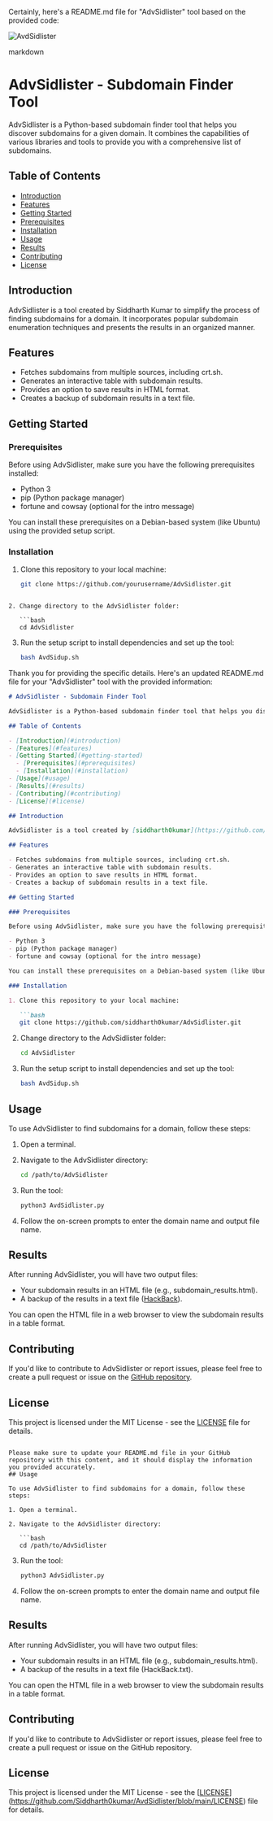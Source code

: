 Certainly, here's a README.md file for "AdvSidlister" tool based on the provided code:

![AvdSidlister](https://github.com/Siddharth0kumar/AvdSidlister/assets/89460704/31137e5e-b2c5-4937-a0a1-f07acdb58b3c)

markdown
# AdvSidlister - Subdomain Finder Tool

AdvSidlister is a Python-based subdomain finder tool that helps you discover subdomains for a given domain. It combines the capabilities of various libraries and tools to provide you with a comprehensive list of subdomains.

## Table of Contents

- [Introduction](#introduction)
- [Features](#features)
- [Getting Started](#getting-started)
- [Prerequisites](#prerequisites)
- [Installation](#installation)
- [Usage](#usage)
- [Results](#results)
- [Contributing](#contributing)
- [License](#license)

## Introduction

AdvSidlister is a tool created by Siddharth Kumar to simplify the process of finding subdomains for a domain. It incorporates popular subdomain enumeration techniques and presents the results in an organized manner.

## Features

- Fetches subdomains from multiple sources, including crt.sh.
- Generates an interactive table with subdomain results.
- Provides an option to save results in HTML format.
- Creates a backup of subdomain results in a text file.

## Getting Started

### Prerequisites

Before using AdvSidlister, make sure you have the following prerequisites installed:

- Python 3
- pip (Python package manager)
- fortune and cowsay (optional for the intro message)

You can install these prerequisites on a Debian-based system (like Ubuntu) using the provided setup script.

### Installation

1. Clone this repository to your local machine:

   ```bash
   git clone https://github.com/yourusername/AdvSidlister.git
```

2. Change directory to the AdvSidlister folder:

   ```bash
   cd AdvSidlister
   ```

3. Run the setup script to install dependencies and set up the tool:

   ```bash
   bash AvdSidup.sh
   ```
Thank you for providing the specific details. Here's an updated README.md file for your "AdvSidlister" tool with the provided information:

```markdown
# AdvSidlister - Subdomain Finder Tool

AdvSidlister is a Python-based subdomain finder tool that helps you discover subdomains for a given domain. It combines the capabilities of various libraries and tools to provide you with a comprehensive list of subdomains.

## Table of Contents

- [Introduction](#introduction)
- [Features](#features)
- [Getting Started](#getting-started)
  - [Prerequisites](#prerequisites)
  - [Installation](#installation)
- [Usage](#usage)
- [Results](#results)
- [Contributing](#contributing)
- [License](#license)

## Introduction

AdvSidlister is a tool created by [siddharth0kumar](https://github.com/siddharth0kumar) to simplify the process of finding subdomains for a domain. It incorporates popular subdomain enumeration techniques and presents the results in an organized manner.

## Features

- Fetches subdomains from multiple sources, including crt.sh.
- Generates an interactive table with subdomain results.
- Provides an option to save results in HTML format.
- Creates a backup of subdomain results in a text file.

## Getting Started

### Prerequisites

Before using AdvSidlister, make sure you have the following prerequisites installed:

- Python 3
- pip (Python package manager)
- fortune and cowsay (optional for the intro message)

You can install these prerequisites on a Debian-based system (like Ubuntu) using the provided setup script.

### Installation

1. Clone this repository to your local machine:

   ```bash
   git clone https://github.com/siddharth0kumar/AdvSidlister.git
   ```

2. Change directory to the AdvSidlister folder:

   ```bash
   cd AdvSidlister
   ```

3. Run the setup script to install dependencies and set up the tool:

   ```bash
   bash AvdSidup.sh
   ```

## Usage

To use AdvSidlister to find subdomains for a domain, follow these steps:

1. Open a terminal.

2. Navigate to the AdvSidlister directory:

   ```bash
   cd /path/to/AdvSidlister
   ```

3. Run the tool:

   ```bash
   python3 AvdSidlister.py
   ```

4. Follow the on-screen prompts to enter the domain name and output file name.

## Results

After running AdvSidlister, you will have two output files:

- Your subdomain results in an HTML file (e.g., subdomain_results.html).
- A backup of the results in a text file ([HackBack](HackBack)).

You can open the HTML file in a web browser to view the subdomain results in a table format.

## Contributing

If you'd like to contribute to AdvSidlister or report issues, please feel free to create a pull request or issue on the [GitHub repository](https://github.com/siddharth0kumar/AdvSidlister).

## License

This project is licensed under the MIT License - see the [LICENSE](https://github.com/Siddharth0kumar/AvdSidlister/blob/main/LICENSE) file for details.
```

Please make sure to update your README.md file in your GitHub repository with this content, and it should display the information you provided accurately.
## Usage

To use AdvSidlister to find subdomains for a domain, follow these steps:

1. Open a terminal.

2. Navigate to the AdvSidlister directory:

   ```bash
   cd /path/to/AdvSidlister
   ```

3. Run the tool:

   ```bash
   python3 AdvSidlister.py
   ```

4. Follow the on-screen prompts to enter the domain name and output file name.

## Results

After running AdvSidlister, you will have two output files:

- Your subdomain results in an HTML file (e.g., subdomain_results.html).
- A backup of the results in a text file (HackBack.txt).

You can open the HTML file in a web browser to view the subdomain results in a table format.

## Contributing

If you'd like to contribute to AdvSidlister or report issues, please feel free to create a pull request or issue on the GitHub repository.

## License

This project is licensed under the MIT License - see the [[LICENSE](LICENSE)](https://github.com/Siddharth0kumar/AvdSidlister/blob/main/LICENSE) file for details.
```
